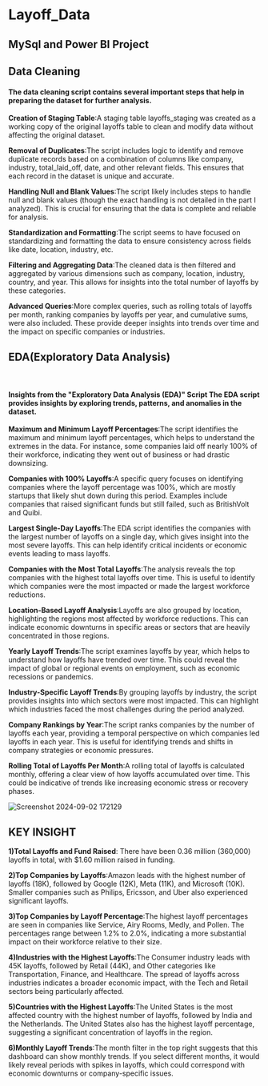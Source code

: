 # Layoff_Data
## MySql and Power BI Project    

## Data Cleaning
#### The data cleaning script contains several important steps that help in preparing the dataset for further analysis.  


**Creation of Staging Table**:A staging table layoffs_staging was created as a working copy of the original layoffs table to clean and modify data without affecting the original dataset.  

**Removal of Duplicates**:The script includes logic to identify and remove duplicate records based on a combination of columns like company, industry, total_laid_off, date, and other relevant fields. This ensures that each record in the dataset is unique and accurate.  

**Handling Null and Blank Values**:The script likely includes steps to handle null and blank values (though the exact handling is not detailed in the part I analyzed). This is crucial for ensuring that the data is complete and reliable for analysis.  

**Standardization and Formatting**:The script seems to have focused on standardizing and formatting the data to ensure consistency across fields like date, location, industry, etc.  

**Filtering and Aggregating Data**:The cleaned data is then filtered and aggregated by various dimensions such as company, location, industry, country, and year. This allows for insights into the total number of layoffs by these categories.  

**Advanced Queries**:More complex queries, such as rolling totals of layoffs per month, ranking companies by layoffs per year, and cumulative sums, were also included. These provide deeper insights into trends over time and the impact on specific companies or industries.  

## EDA(Exploratory Data Analysis)  
​​
#### Insights from the "Exploratory Data Analysis (EDA)" Script The EDA script provides insights by exploring trends, patterns, and anomalies in the dataset.  

**Maximum and Minimum Layoff Percentages**:The script identifies the maximum and minimum layoff percentages, which helps to understand the extremes in the data. For instance, some companies laid off nearly 100% of their workforce, indicating they went out of business or had drastic downsizing.  

**Companies with 100% Layoffs**:A specific query focuses on identifying companies where the layoff percentage was 100%, which are mostly startups that likely shut down during this period. Examples include companies that raised significant funds but still failed, such as BritishVolt and Quibi.  

**Largest Single-Day Layoffs**:The EDA script identifies the companies with the largest number of layoffs on a single day, which gives insight into the most severe layoffs. This can help identify critical incidents or economic events leading to mass layoffs.  

**Companies with the Most Total Layoffs**:The analysis reveals the top companies with the highest total layoffs over time. This is useful to identify which companies were the most impacted or made the largest workforce reductions.  

**Location-Based Layoff Analysis**:Layoffs are also grouped by location, highlighting the regions most affected by workforce reductions. This can indicate economic downturns in specific areas or sectors that are heavily concentrated in those regions.  

**Yearly Layoff Trends**:The script examines layoffs by year, which helps to understand how layoffs have trended over time. This could reveal the impact of global or regional events on employment, such as economic recessions or pandemics.  

**Industry-Specific Layoff Trends**:By grouping layoffs by industry, the script provides insights into which sectors were most impacted. This can highlight which industries faced the most challenges during the period analyzed.  

**Company Rankings by Year**:The script ranks companies by the number of layoffs each year, providing a temporal perspective on which companies led layoffs in each year. This is useful for identifying trends and shifts in company strategies or economic pressures.  

**Rolling Total of Layoffs Per Month**:A rolling total of layoffs is calculated monthly, offering a clear view of how layoffs accumulated over time. This could be indicative of trends like increasing economic stress or recovery phases.  



![Screenshot 2024-09-02 172129](https://github.com/user-attachments/assets/1d0a8563-ae5a-4f13-9cad-2c76cc27217d)    

## KEY INSIGHT  


**1)Total Layoffs and Fund Raised**: There have been 0.36 million (360,000) layoffs in total, with $1.60 million raised in funding.  

**2)Top Companies by Layoffs**:Amazon leads with the highest number of layoffs (18K), followed by Google (12K), Meta (11K), and Microsoft (10K).
Smaller companies such as Philips, Ericsson, and Uber also experienced significant layoffs.  

**3)Top Companies by Layoff Percentage**:The highest layoff percentages are seen in companies like Service, Airy Rooms, Medly, and Pollen.
The percentages range between 1.2% to 2.0%, indicating a more substantial impact on their workforce relative to their size.  

**4)Industries with the Highest Layoffs**:The Consumer industry leads with 45K layoffs, followed by Retail (44K), and Other categories like Transportation, Finance, and Healthcare.
The spread of layoffs across industries indicates a broader economic impact, with the Tech and Retail sectors being particularly affected.  

**5)Countries with the Highest Layoffs**:The United States is the most affected country with the highest number of layoffs, followed by India and the Netherlands.
The United States also has the highest layoff percentage, suggesting a significant concentration of layoffs in the region.  

**6)Monthly Layoff Trends**:The month filter in the top right suggests that this dashboard can show monthly trends. If you select different months, it would likely reveal periods with spikes in layoffs, which could correspond with economic downturns or company-specific issues.

